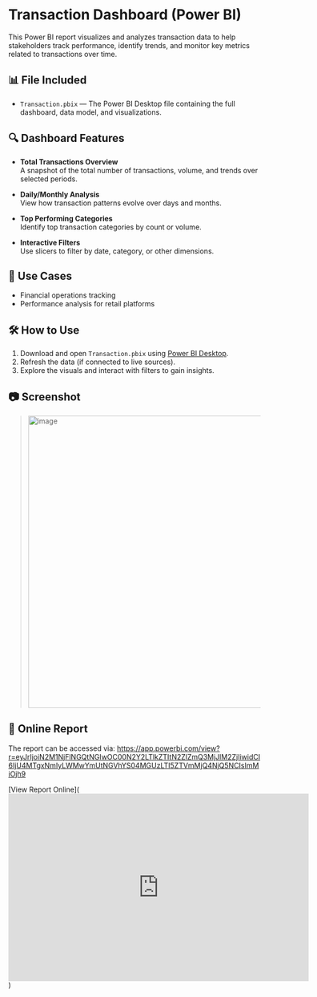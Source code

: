 # Transaction Dashboard (Power BI)

This Power BI report visualizes and analyzes transaction data to help stakeholders track performance, identify trends, and monitor key metrics related to transactions over time.

## 📊 File Included

- `Transaction.pbix` — The Power BI Desktop file containing the full dashboard, data model, and visualizations.

## 🔍 Dashboard Features

- **Total Transactions Overview**  
  A snapshot of the total number of transactions, volume, and trends over selected periods.

- **Daily/Monthly Analysis**  
  View how transaction patterns evolve over days and months.

- **Top Performing Categories**  
  Identify top transaction categories by count or volume.

- **Interactive Filters**  
  Use slicers to filter by date, category, or other dimensions.

## 🧠 Use Cases

- Financial operations tracking
- Performance analysis for retail platforms

## 🛠️ How to Use

1. Download and open `Transaction.pbix` using [Power BI Desktop](https://powerbi.microsoft.com/desktop/).
2. Refresh the data (if connected to live sources).
3. Explore the visuals and interact with filters to gain insights.

## 📷 Screenshot 

><img width="744" height="583" alt="image" src="https://github.com/user-attachments/assets/6675b73a-b6e7-4388-b920-c92fcba41819" />


## 🔗  Online Report

The report can be accessed via: https://app.powerbi.com/view?r=eyJrIjoiN2M1NjFlNGQtNGIwOC00N2Y2LTlkZTItN2ZlZmQ3MjJlM2ZjIiwidCI6IjU4MTgxNmIyLWMwYmUtNGVhYS04MGUzLTI5ZTVmMjQ4NjQ5NCIsImMiOjh9

[View Report Online](<iframe title="Transcation" width="600" height="373.5" src="https://app.powerbi.com/view?r=eyJrIjoiN2M1NjFlNGQtNGIwOC00N2Y2LTlkZTItN2ZlZmQ3MjJlM2ZjIiwidCI6IjU4MTgxNmIyLWMwYmUtNGVhYS04MGUzLTI5ZTVmMjQ4NjQ5NCIsImMiOjh9" frameborder="0" allowFullScreen="true"></iframe>)



